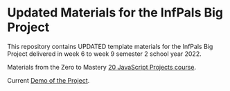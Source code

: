 # Updated Materials for the InfPals Big Project
This repository contains UPDATED template materials for the InfPals Big Project delivered in week 6 to week 9 semester 2 school year 2022. 

Materials from the Zero to Mastery [20 JavaScript Projects course](https://academy.zerotomastery.io/p/javascript-projects).

Current [Demo of the Project](https://infpals.github.io/ip2022-big-project-template-updated/).
